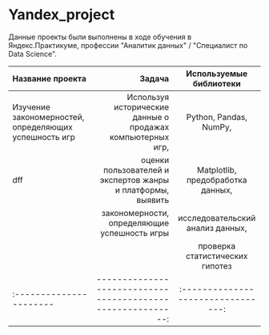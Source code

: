 # Yandex_project

Данные проекты были выполнены в ходе обучения в Яндекс.Практикуме, профессии "Аналитик данных" / "Специалист по Data Science".

| Название проекта            | Задача                                                     | Используемые библиотеки          |
| :----------------------     | ----------------------------------------------------------:|:--------------------------------:|
| Изучение закономерностей, определяющих успешность игр  | Используя исторические данные о продажах компьютерных игр, | Python, Pandas, NumPy,           | 
| dff | оценки пользователей и экспертов жанры и платформы, выявить| Matplotlib, предобработка данных,|
|                             | закономерности, определяющие успешность игры               | исследовательский анализ данных, |
|                             |                                                            | проверка статистических гипотез  |
| :----------------------     | ----------------------------------------------------------:|:--------------------------------:|
